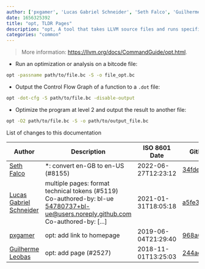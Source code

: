```yaml
---
author: ['pxgamer', 'Lucas Gabriel Schneider', 'Seth Falco', 'Guilherme Leobas']
date: 1656325392
title: "opt, TLDR Pages"
description: "opt, A tool that takes LLVM source files and runs specified optimizations and/or analysis on them."
categories: "common"
---
```

> More information: <https://llvm.org/docs/CommandGuide/opt.html>.

- Run an optimization or analysis on a bitcode file:

```bash
opt -passname path/to/file.bc -S -o file_opt.bc
```

- Output the Control Flow Graph of a function to a `.dot` file:

```bash
opt -dot-cfg -S path/to/file.bc -disable-output
```

- Optimize the program at level 2 and output the result to another file:

```bash
opt -O2 path/to/file.bc -S -o path/to/output_file.bc
```
List of changes to this documentation


Author | Description | ISO 8601 Date | GitHub link
------|-----|-----|-----
[Seth Falco](mailto:seth@falco.fun) | *: convert en-GB to en-US (#8155) | 2022-06-27T12:23:12 | [34fde6d16fbc](https://github.com/tldr-pages/tldr/commit/34fde6d16fbc0a3c45fff5903f0fc2597547b1bb)
[Lucas Gabriel Schneider](mailto:casdpa@gmail.com) | multiple pages: format technical tokens (#5119) Co-authored-by: bl-ue <54780737+bl-ue@users.noreply.github.com> Co-authored-by: [...] | 2021-01-31T18:05:18 | [a5fe31bc47ae](https://github.com/tldr-pages/tldr/commit/a5fe31bc47aece3efa5e66b52b3cf384f27d5d72)
[pxgamer](mailto:owzie123@gmail.com) | opt: add link to homepage | 2019-06-04T21:29:40 | [968a65654615](https://github.com/tldr-pages/tldr/commit/968a65654615b24baf34205c9b81d88da600ef2f)
[Guilherme Leobas](mailto:guilhermeleobas@gmail.com) | opt: add page (#2527) | 2018-11-01T13:25:03 | [244adaf4001f](https://github.com/tldr-pages/tldr/commit/244adaf4001f1645b2f423d1f32680df2799e64b)


